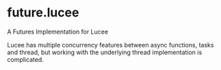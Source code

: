 # future.lucee
A Futures Implementation for Lucee

Lucee has multiple concurrency features between async functions, tasks and thread, but working with the underlying thread implementation is complicated.
